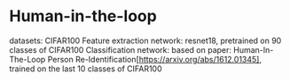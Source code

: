 # Human-in-the-loop
datasets: CIFAR100
Feature extraction network: resnet18, pretrained on 90 classes of CIFAR100
Classification network: based on paper: Human-In-The-Loop Person Re-Identification[https://arxiv.org/abs/1612.01345], trained on the last 10 classes of CIFAR100


